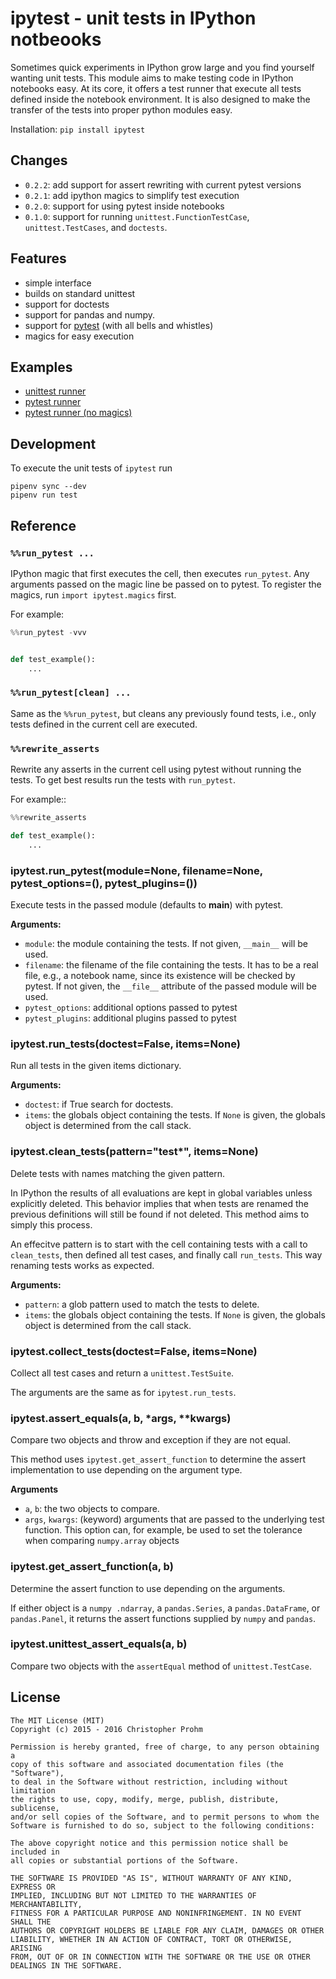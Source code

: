 # ipytest - unit tests in IPython notbeooks

Sometimes quick experiments in IPython grow large and you find yourself wanting
unit tests. This module aims to make testing code in IPython notebooks easy. At
its core, it offers a test runner that execute all tests defined inside the
notebook environment. It is also designed to make the transfer of the tests into
proper python modules easy.

Installation: `pip install ipytest`


## Changes

- `0.2.2`: add support for assert rewriting with current pytest versions
- `0.2.1`: add ipython magics to simplify test execution
- `0.2.0`: support for using pytest inside notebooks
- `0.1.0`: support for running `unittest.FunctionTestCase`,
  `unittest.TestCases`, and `doctests`.


## Features

- simple interface
- builds on standard unittest
- support for doctests
- support for pandas and numpy.
- support for [pytest](pytest.org) (with all bells and whistles)
- magics for easy execution


## Examples

- [unittest runner](./example/Example.ipynb)
- [pytest runner ](./example/Magics.ipynb)
- [pytest runner (no magics)](./example/PyTest.ipynb)

## Development

To execute the unit tests of `ipytest` run

    pipenv sync --dev
    pipenv run test

## Reference

### `%%run_pytest ...`

IPython magic that first executes the cell, then executes `run_pytest`.
Any arguments passed on the magic line be passed on to pytest.
To register the magics, run `import ipytest.magics` first.

For example:

```python
%%run_pytest -vvv


def test_example():
    ...

```

### `%%run_pytest[clean] ...`

Same as the `%%run_pytest`, but cleans any previously found tests, i.e., only
tests defined in the current cell are executed.

### `%%rewrite_asserts`

Rewrite any asserts in the current cell using pytest without running the tests.
To get best results run the tests with `run_pytest`.

For example::

```python
%%rewrite_asserts

def test_example():
    ...
```

### ipytest.run_pytest(module=None, filename=None, pytest_options=(), pytest_plugins=())

Execute tests in the passed module (defaults to __main__) with pytest.

**Arguments:**

- `module`: the module containing the tests.
  If not given, `__main__` will be used.
- `filename`: the filename of the file containing the tests.
  It has to be a real file, e.g., a notebook name, since its existence will
  be checked by pytest.
  If not given, the `__file__` attribute of the passed module will be used.
- `pytest_options`: additional options passed to pytest
- `pytest_plugins`: additional plugins passed to pytest

### ipytest.run_tests(doctest=False, items=None)

Run all tests in the given items dictionary.

**Arguments:**

- `doctest`: if True search for doctests.
- `items`: the globals object containing the tests. If `None` is given, the
    globals object is determined from the call stack.

### ipytest.clean_tests(pattern="test*", items=None)

Delete tests with names matching the given pattern.

In IPython the results of all evaluations are kept in global variables
unless explicitly deleted. This behavior implies that when tests are renamed
the previous definitions will still be found if not deleted. This method
aims to simply this process.

An effecitve pattern is to start with the cell containing tests with a call
to `clean_tests`, then defined all test cases, and finally call `run_tests`.
This way renaming tests works as expected.

**Arguments:**

- `pattern`: a glob pattern used to match the tests to delete.
- `items`: the globals object containing the tests. If `None` is given, the
    globals object is determined from the call stack.

### ipytest.collect_tests(doctest=False, items=None)

Collect all test cases and return a `unittest.TestSuite`.

The arguments are the same as for `ipytest.run_tests`.

### ipytest.assert_equals(a, b, *args, **kwargs)

Compare two objects and throw and exception if they are not equal.

This method uses `ipytest.get_assert_function` to determine the assert
implementation to use depending on the argument type.

**Arguments**

- `a`, `b`: the two objects to compare.
- `args`, `kwargs`: (keyword) arguments that are passed to the underlying
    test function. This option can, for example, be used to set the
    tolerance when comparing `numpy.array` objects

### ipytest.get_assert_function(a, b)

Determine the assert function to use depending on the arguments.

If either object is a `numpy .ndarray`, a `pandas.Series`, a
`pandas.DataFrame`, or `pandas.Panel`, it returns the assert functions
supplied by `numpy` and `pandas`.

### ipytest.unittest_assert_equals(a, b)

Compare two objects with the `assertEqual` method of `unittest.TestCase`.


## License

    The MIT License (MIT)
    Copyright (c) 2015 - 2016 Christopher Prohm

    Permission is hereby granted, free of charge, to any person obtaining a
    copy of this software and associated documentation files (the "Software"),
    to deal in the Software without restriction, including without limitation
    the rights to use, copy, modify, merge, publish, distribute, sublicense,
    and/or sell copies of the Software, and to permit persons to whom the
    Software is furnished to do so, subject to the following conditions:

    The above copyright notice and this permission notice shall be included in
    all copies or substantial portions of the Software.

    THE SOFTWARE IS PROVIDED "AS IS", WITHOUT WARRANTY OF ANY KIND, EXPRESS OR
    IMPLIED, INCLUDING BUT NOT LIMITED TO THE WARRANTIES OF MERCHANTABILITY,
    FITNESS FOR A PARTICULAR PURPOSE AND NONINFRINGEMENT. IN NO EVENT SHALL THE
    AUTHORS OR COPYRIGHT HOLDERS BE LIABLE FOR ANY CLAIM, DAMAGES OR OTHER
    LIABILITY, WHETHER IN AN ACTION OF CONTRACT, TORT OR OTHERWISE, ARISING
    FROM, OUT OF OR IN CONNECTION WITH THE SOFTWARE OR THE USE OR OTHER
    DEALINGS IN THE SOFTWARE.
